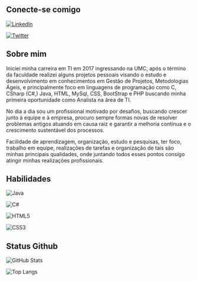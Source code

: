 ## Conecte-se comigo
[![LinkedIn](https://img.shields.io/badge/LinkedIn-000?style=for-the-badge&logo=linkedin&logoColor=0E76A8)](https://www.linkedin.com/in/miguel-goncalves-santos/)

[![Twitter](https://img.shields.io/badge/Twitter-000?style=for-the-badge&logo=twitter)](https://twitter.com/MiguelsonDev)


## Sobre mim

Iniciei minha carreira em TI em 2017 ingressando na UMC, após o término da faculdade realizei alguns projetos pessoais visando o estudo e desenvolvimento em conhecimentos em Gestão de Projetos, Metodologias Ágeis, e principalmente foco em linguagens de programação como C, CSharp (C#,) Java, HTML, MySql, CSS, BootStrap e PHP buscando minha primeira oportunidade como Analista na área de TI.

No dia a dia sou um profissional motivado por desafios, buscando crescer junto à equipe e à empresa, procuro sempre formas novas de resolver problemas antigos atuando em causa raiz e garantir a melhoria contínua e o crescimento sustentável dos processos.

Facilidade de aprendizagem, organização, estudo e pesquisas, ter foco, trabalho em equipe, realizações de tarefas e organização de tais são minhas principais qualidades, onde juntando todos esses pontos consigo atingir minhas realizações profissionais. 

## Habilidades 
![Java](https://img.shields.io/badge/Java-000?style=for-the-badge&logo=java)

![C#](https://img.shields.io/badge/C%23-000?style=for-the-badge&logo=c-sharp&logoColor=823085)

![HTML5](https://img.shields.io/badge/HTML5-000?style=for-the-badge&logo=html5)

![CSS3](https://img.shields.io/badge/CSS3-000?style=for-the-badge&logo=css3&logoColor=264CE4)


## Status Github
![GitHub Stats](https://github-readme-stats.vercel.app/api?username=Omiguelzera&theme=transparent&bg_color=000&border_color=30A3DC&show_icons=true&icon_color=30A3DC&title_color=E94D5F&text_color=FFF)

![Top Langs](https://github-readme-stats-git-masterrstaa-rickstaa.vercel.app/api/top-langs/?username=Omiguelzera&layout=compact&bg_color=000&border_color=30A3DC&title_color=E94D5F&text_color=FFF)
